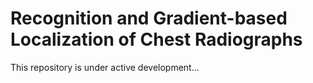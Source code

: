 # Recognition and Gradient-based Localization of Chest Radiographs

This repository is under active development...
